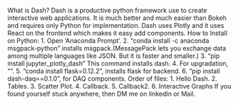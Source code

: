 What is Dash? Dash is a productive python framework use to create interactive web applications. 
It is much better and much easier than Bokeh and requires only Python for implementation.
Dash uses Plotly and it uses React on the frontend which makes it easy add components.
How to Install on Python:	1. Open ‘Anaconda Prompt’.	2. “conda install -c anaconda msgpack-python” installs msgpack.(MessagePack lets you exchange data among multiple languages like JSON. But it is faster and smaller.)	3. “pip install jupyter_plotly_dash” This command installs dash.	4. For upgradation, “”.	5. “conda install flask=0.12.2”, installs flask for backend.	6. “pip install dash-daq==0.1.0”, for DAQ components.
Order of files: 1. Hello Dash.	2. Tables.	3. Scatter Plot.	4. Callback.	5. Callback2.	6. Interactive Graphs
If you found yourself stuck anywhere, then DM me on linkedIn or Mail.
